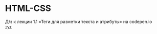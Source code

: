 # HTML-CSS
Д/з к лекции 1.1 «Теги для разметки текста и атрибуты» на codepen.io <a href = https://codepen.io/Margo363/pen/ExQqbqV> тут </a> 
